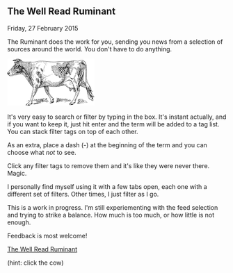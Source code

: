 The Well Read Ruminant
----------------------
  Friday, 27 February 2015
    
The Ruminant does the work for you, sending you news from a selection of sources around the world. You don't have to do
anything.

[![A black and white cow][2]][1]

It's very easy to search or filter by typing in the box. It's instant actually, and if you want to keep it, just hit
enter and the term will be added to a tag list. You can stack filter tags on top of each other.

As an extra, place a dash (-) at the beginning of the term and you can choose what *not* to see.
 
Click any filter tags to remove them and it's like they were never there. Magic.

I personally find myself using it with a few tabs open, each one with a different set of filters. Other times, I just
filter as I go.

This is a work in progress. I'm still experiementing with the feed selection and trying to strike a balance. How much
is too much, or how little is not enough.

Feedback is most welcome!

[The Well Read Ruminant][1]

(hint: click the cow)

[1]: http://www.wellreadruminant.com
[2]: /images/Guernsey_cow.png "A well read Ruminant"
